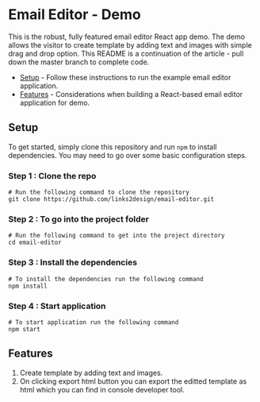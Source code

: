 # Email Editor - Demo

This is the robust, fully featured email editor React app demo. The demo allows the visitor to create template by adding text and images with simple drag and drop option. This README is a continuation of the article - pull down the master branch to complete code.

- [Setup](#setup) - Follow these instructions to run the example email editor application.
- [Features](#features) - Considerations when building a React-based email editor application for demo.


## Setup

To get started, simply clone this repository and run `npm` to install dependencies. You may need to go over some basic configuration steps.

### Step 1 : Clone the repo
```
# Run the following command to clone the repository
git clone https://github.com/links2design/email-editor.git
```

### Step 2 : To go into the project folder 
 ```
 # Run the following command to get into the project directory
 cd email-editor
 ```

### Step 3 : Install the dependencies 
```
# To install the dependencies run the following command
npm install
```

### Step 4 : Start application
```
# To start application run the following command
npm start
```


## Features

1. Create template by adding text and images.
2. On clicking export html button you can export the editted template as html which you can find in console developer tool.

